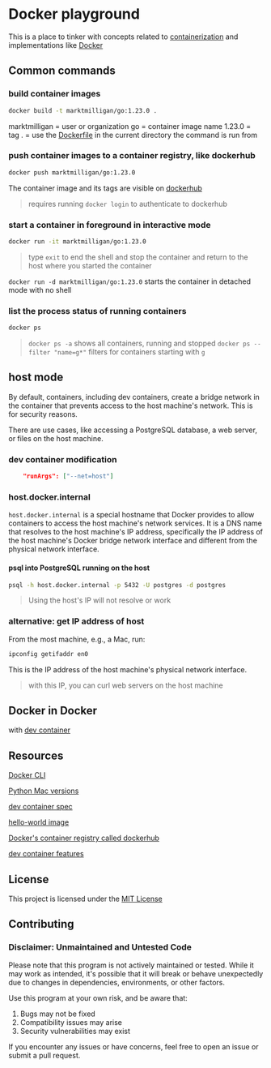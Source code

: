 # Docker playground

This is a place to tinker with concepts related to [containerization](https://www.docker.com/resources/what-container/) and implementations like [Docker](https://www.docker.com/products/docker-desktop/)

## Common commands

### build container images

```sh
docker build -t marktmilligan/go:1.23.0 .
```

marktmilligan = user or organization
go = container image name
1.23.0 = tag
. = use the [Dockerfile](https://github.com/sharkymark/dockerfiles/blob/main/go/Dockerfile) in the current directory the command is run from

### push container images to a container registry, like dockerhub

```sh
docker push marktmilligan/go:1.23.0
```

The container image and its tags are visible on [dockerhub](https://hub.docker.com/repository/docker/marktmilligan/go/general)

> requires running `docker login` to authenticate to dockerhub

### start a container in foreground in interactive mode

```sh
docker run -it marktmilligan/go:1.23.0
```

> type `exit` to end the shell and stop the container and return to the host where you started the container

`docker run -d marktmilligan/go:1.23.0` starts the container in detached mode with no shell

### list the process status of running containers

```sh
docker ps
```

> `docker ps -a` shows all containers, running and stopped
> `docker ps --filter "name=g*"` filters for containers starting with `g`

## host mode

By default, containers, including dev containers, create a bridge network in the container that prevents access to the host machine's network. This is for security reasons.

There are use cases, like accessing a PostgreSQL database, a web server, or files on the host machine.

### dev container modification

```json
    "runArgs": ["--net=host"]
```

### host.docker.internal

`host.docker.internal` is a special hostname that Docker provides to allow containers to access the host machine's network services. It is a DNS name that resolves to the host machine's IP address, specifically the IP address of the host machine's Docker bridge network interface and different from the physical network interface. 

#### psql into PostgreSQL running on the host

```sh
psql -h host.docker.internal -p 5432 -U postgres -d postgres
```
> Using the host's IP will not resolve or work

### alternative: get IP address of host

From the most machine, e.g., a Mac, run:

```sh
ipconfig getifaddr en0
```

This is the IP address of the host machine's physical network interface.

> with this IP, you can curl web servers on the host machine


## Docker in Docker

with [dev container](https://github.com/devcontainers/features/tree/main/src/docker-in-docker)

## Resources

[Docker CLI](https://docs.docker.com/reference/cli/docker/)

[Python Mac versions](https://www.python.org/downloads/macos/)

[dev container spec](https://containers.dev/implementors/json_reference/)

[hello-world image](https://hub.docker.com/_/hello-world)

[Docker\'s container registry called dockerhub](https://hub.docker.com/)

[dev container features](https://github.com/devcontainers/features/tree/main/src
)
## License

This project is licensed under the [MIT License](LICENSE)

## Contributing

### Disclaimer: Unmaintained and Untested Code

Please note that this program is not actively maintained or tested. While it may work as intended, it's possible that it will break or behave unexpectedly due to changes in dependencies, environments, or other factors.

Use this program at your own risk, and be aware that:
1. Bugs may not be fixed
1. Compatibility issues may arise
1. Security vulnerabilities may exist

If you encounter any issues or have concerns, feel free to open an issue or submit a pull request.